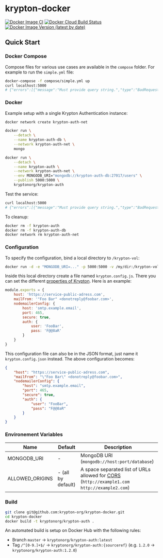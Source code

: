 # krypton-docker

[![Docker Image CI](https://github.com/krypton-org/krypton-docker/workflows/Docker%20Image%20CI/badge.svg)](https://github.com/krypton-org/krypton-docker/actions)
[![Docker Cloud Build Status](https://img.shields.io/docker/cloud/build/kryptonorg/krypton-auth?label=Docker%20Image%20Build)](https://hub.docker.com/r/kryptonorg/krypton-auth)
[![Docker Image Version (latest by date)](https://img.shields.io/docker/v/kryptonorg/krypton-auth?label=Docker%20Image%20Version&sort=semver)](https://hub.docker.com/r/kryptonorg/krypton-auth)

## Quick Start

### Docker Compose

Compose files for various use cases are available in the `compose` folder.
For example to run the `simple.yml` file:
```bash
docker-compose -f compose/simple.yml up
curl localhost:5000
# {"errors":[{"message":"Must provide query string.","type":"BadRequestError"}]}
```

### Docker

Example setup with a single Krypton Authentication instance:

```bash
docker network create krypton-auth-net

docker run \
    --detach \
    --name krypton-auth-db \
    --network krypton-auth-net \
    mongo

docker run \
    --detach \
    --name krypton-auth \
    --network krypton-auth-net \
    --env MONGODB_URI="mongodb://krypton-auth-db:27017/users" \
    --publish 5000:5000 \
    kryptonorg/krypton-auth
```

Test the service:

```bash
curl localhost:5000
# {"errors":[{"message":"Must provide query string.","type":"BadRequestError"}]}
```

To cleanup:

```bash
docker rm -f krypton-auth
docker rm -f krypton-auth-db
docker network rm krypton-auth-net
```

### Configuration

To specify the configuration, bind a local directory to `/krypton-vol`:

```bash
docker run -d -e "MONGODB_URI=..." -p 5000:5000 -v /my/dir:/krypton-vol kryptonorg/krypton-auth
```

Inside this local directory create a file named `krypton.config.js`. There you can set the different [properties of Krypton](https://krypton-org.github.io/krypton-auth/configuration.html). Here is an example:

```javascript
module.exports = {
    host: 'https://service-public-adress.com',
    mailFrom: '"Foo Bar" <donotreply@foobar.com>',
    nodemailerConfig: {
        host: 'smtp.example.email',
        port: 465,
        secure: true,
        auth: {
            user: 'FooBar',
            pass: 'F@@8aR'
        }
    }
}
```


This configuration file can also be in the JSON format, just name it `krypton.config.json` instead. The above configuration becomes:

```json
{
    "host": "https://service-public-adress.com",
    "mailFrom": "\"Foo Bar\" <donotreply@foobar.com>",
    "nodemailerConfig": {
        "host": "smtp.example.email",
        "port": 465,
        "secure": true,
        "auth": {
            "user": "FooBar",
            "pass": "F@@8aR"
        }
    }
}
```

### Environement Variables

Name           | Default            | Description
---------------|--------------------|------------
MONGODB_URI    | -                  | MongoDB URI (`mongodb://host:port/database`)
ALLOWED_ORIGINS| - (all by default) | A space separated list of URLs allowed for [CORS](https://developer.mozilla.org/en-US/docs/Web/HTTP/CORS) (`http://example1.com http://example2.com`)

### Build

```bash
git clone git@github.com:krypton-org/krypton-docker.git
cd krypton-docker
docker build -t kryptonorg/krypton-auth .
```

An automated build is setup on Docker Hub with the following rules:
- Branch `master` → `kryptonorg/krypton-auth:latest`
- Tag `/^[0-9.]+$/` → `kryptonorg/krypton-auth:{sourceref}` (e.g. `1.2.0` → `kryptonorg/krypton-auth:1.2.0`)

